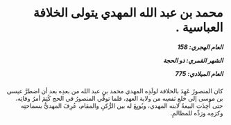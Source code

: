 <h1 dir="rtl">محمد بن عبد الله المهدي يتولى الخلافة العباسية .</h1>

<h5 dir="rtl">العام الهجري:  158

الشهر القمري: ذو الحجة

العام الميلادي: 775</h5>

<p dir="rtl">كان المنصورُ عَهِدَ بالخلافة لولَدِه المهدي محمد بن عبد الله من بعدِه بعد أن اضطرَّ عيسى بن موسى إلى خلعِ نَفسِه من ولاية العهدِ، فلما توفِّي المنصورُ في الحج كُتِمَ أمرُ وفاتِه، حتى أُخِذَت البيعةُ لابنه المهدي، وبُويِعَ له بين الرُّكنِ والمقام، عُرِفَ المهديُّ بسماحتِه وكرَمِه ورَدِّه للمظالمِ.</p></br>
